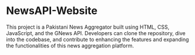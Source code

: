 # NewsAPI-Website
This project is a Pakistani News Aggregator built using HTML, CSS, JavaScript, and the GNews API.  Developers can clone the repository, dive into the codebase, and contribute to enhancing the features and expanding the functionalities of this news aggregation platform.
